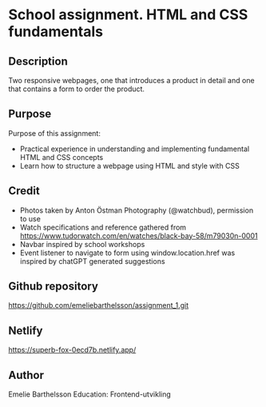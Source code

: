 # School assignment. HTML and CSS fundamentals

## Description
Two responsive webpages, one that introduces a product in detail and one that contains a form to order the product. 

## Purpose
Purpose of this assignment:
- Practical experience in understanding and implementing fundamental HTML and CSS concepts
- Learn how to structure a webpage using HTML and style with CSS

## Credit
- Photos taken by Anton Östman Photography (@watchbud), permission to use
- Watch specifications and reference gathered from https://www.tudorwatch.com/en/watches/black-bay-58/m79030n-0001
- Navbar inspired by school workshops
- Event listener to navigate to form using window.location.href was inspired by chatGPT generated suggestions

## Github repository
https://github.com/emeliebarthelsson/assignment_1.git

## Netlify
https://superb-fox-0ecd7b.netlify.app/

## Author
Emelie Barthelsson 
Education: Frontend-utvikling